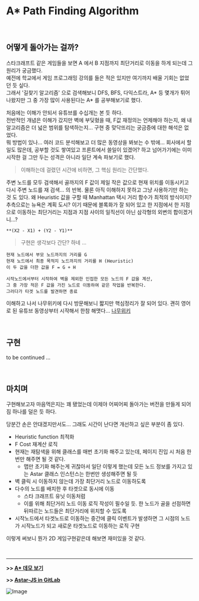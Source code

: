 # A* Path Finding Algorithm
&nbsp;

## 어떻게 돌아가는 걸까?

스타크래프트 같은 게임들을 보면 A 에서 B 지점까지 최단거리로 이동을 하게 되는데 그 원리가 궁금했다.  
예전에 학교에서 게임 프로그래밍 강의를 들은 적은 있지만 여기까지 배울 기회는 없었던 듯 싶다.  
그래서 '길찾기 알고리즘' 으로 검색해보니 DFS, BFS, 다익스트라, A* 등 몇개가 튀어나왔지만 그 중 가장 많이 사용된다는
A* 를 공부해보기로 했다.  

처음에는 이해가 안되서 유튜브를 수십개는 본 듯 하다.  
전반적인 개념은 이해가 갔지만 벽에 부딪혔을 때, F값 재정의는 언제해야 하는지, 왜 내 알고리즘은 더 넓은 범위를 탐색하는지... 구현 중 맞닥뜨리는 궁금증에 대한 해석은 없었다.  
뭐 방법이 있나... 여러 코드 분석해보고 더 많은 동영상을 봐보는 수 밖에...
회사에서 할 일도 많은데, 공부할 것도 쌓여있고 프론트에서 쓸일이 있겠어? 하고 넘어가기에는 이미 시작한 걸 그만 두는 성격은 아니라 일단 계속 파보기로 했다.

> 이해하는데 걸렸던 시간에 비하면, 그 핵심 원리는 간단했다.

주변 노드를 모두 검색해서 골까지의 F 값이 제일 작은 값으로 현재 위치를 이동시키고 다시 주변 노드를 재 검색... 의 반복.
물론 아직 이해하지 못하고 그냥 사용하기만 하는 것 도 있다.
왜 Heuristic 값을 구할 때 Manhattan 택시 거리 함수가 최적의 방식이지?
추측으로는 뉴욕은 계획 도시? 이기 때문에 블록화가 잘 되어 있고 한 지점에서 한 지점으로 이동하는 최단거리는 지점과 지점 사이의 일직선이 아닌 삼각형의 외변의 합이겠거니...?

```**(X2 - X1) + (Y2 - Y1)**```

> 구현은 생각보다 간단? 하네 ...

```
현재 노드에서 부모 노드까지의 거리를 G
현재 노드에서 최종 목적지 노드까지의 거리를 H (Heuristic)
이 두 값을 더한 값을 F = G + H

시작노드에서부터 시작하여 벽을 제외한 인접한 모든 노드의 F 값을 계산,
그 중 가장 적은 F 값을 가진 노드로 이동하여 같은 작업을 반복한다.
그러다가 타겟 노드를 발견하면 종료
```

이해하고 나서 나무위키에 다시 방문해보니 짧지만 핵심정리가 잘 되어 있다.
괜히 영어로 된 유튜브 동영상부터 시작해서 한참 해맷다...
[나무위키](https://namu.wiki/w/A*%20%EC%95%8C%EA%B3%A0%EB%A6%AC%EC%A6%98)

&nbsp;

## 구현

to be continued ...

&nbsp;

## 마치며

구현해보고자 마음먹은지는 꽤 됐었는데 이제야 어찌어찌 돌아가는 버전을 만들게 되어 짐 하나를 덜은 듯 하다.  

당분간 손은 안대겠지만서도... 그래도 시간이 난다면 개선하고 싶은 부분이 좀 있다.  

* Heuristic function 최적화
* F Cost 재계산 로직
* 현재는 재탐색을 위해 클래스를 매번 초기화 해주고 있는데, 페이지 진입 시 처음 한번만 해주면 될 것 같다.
  * 맵만 초기화 해주는게 귀찮아서 일단 이렇게 했는데 모든 노드 정보를 가지고 있는 Astar 클래스 인스턴스는 한번만 생성해주면 될 듯
* 벽 클릭 시 이동하지 않는데 가장 최단거리 노드로 이동하도록
* 다수의 노드를 배치한 후 타겟으로 동시에 이동
  * 스타 크래프트 유닛 이동처럼
  * 이를 위해 최단거리 노드 이동 로직 작성이 필수일 듯. 한 노드가 골을 선점하면 뒤따르는 노드들은 최단거리에 위치할 수 있도록
* 시작노드에서 타겟노드로 이동하는 중간에 클릭 이벤트가 발생하면 그 시점의 노드가 시작노드가 되고 새로운 타겟노드로 이동하는 로직 구현

이렇게 써보니 뭔가 2D 게임구현같은데 해보면 재미있을 것 같다.


&nbsp;&nbsp;&nbsp;

---


**>> [A* 데모 보기](/experiment/astar)**

**>> [Astar-JS in GitLab](https://github.com/cheonsoo/astar-js)**



![Image](/posts/astar/astar_sample_1.png)
